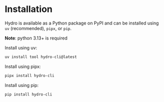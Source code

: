# Installation

Hydro is available as a Python package on PyPI and can be installed using `uv` (recommended), `pipx`, or `pip`.

**Note**: python 3.13+ is required

Install using uv:

```bash
uv install tool hydro-cli@latest
```

Install using pipx:

```bash
pipx install hydro-cli
```

Install using pip:

```bash
pip install hydro-cli
```
